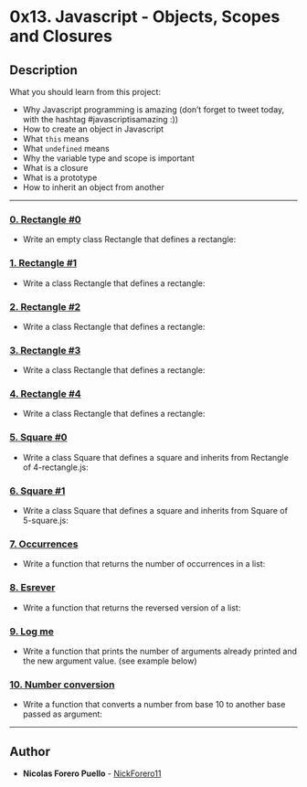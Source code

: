 # 0x13. Javascript - Objects, Scopes and Closures

## Description

What you should learn from this project:

* Why Javascript programming is amazing (don’t forget to tweet today, with the hashtag #javascriptisamazing :))
* How to create an object in Javascript
* What `this` means
* What `undefined` means
* Why the variable type and scope is important
* What is a closure
* What is a prototype
* How to inherit an object from another

---

### [0. Rectangle #0](./0-rectangle.js)

* Write an empty class Rectangle that defines a rectangle:

### [1. Rectangle #1](./1-rectangle.js)

* Write a class Rectangle that defines a rectangle:

### [2. Rectangle #2](./2-rectangle.js)

* Write a class Rectangle that defines a rectangle:

### [3. Rectangle #3](./3-rectangle.js)

* Write a class Rectangle that defines a rectangle:

### [4. Rectangle #4](./4-rectangle.js)

* Write a class Rectangle that defines a rectangle:

### [5. Square #0](./5-square.js)

* Write a class Square that defines a square and inherits from Rectangle of 4-rectangle.js:

### [6. Square #1](./6-square.js)

* Write a class Square that defines a square and inherits from Square of 5-square.js:

### [7. Occurrences](./7-occurrences.js)

* Write a function that returns the number of occurrences in a list:

### [8. Esrever](./8-esrever.js)

* Write a function that returns the reversed version of a list:

### [9. Log me](./9-logme.js)

* Write a function that prints the number of arguments already printed and the new argument value. (see example below)

### [10. Number conversion](./10-converter.js)

* Write a function that converts a number from base 10 to another base passed as argument:

---

## Author

* **Nicolas Forero Puello** - [NickForero11](https://github.com/NickForero11)
